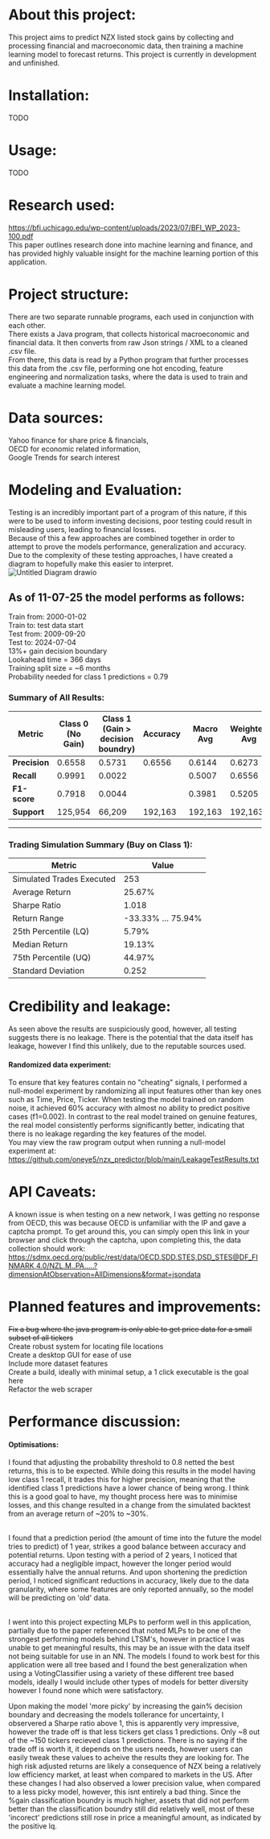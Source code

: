 # About this project:
This project aims to predict NZX listed stock gains by collecting and processing financial and macroeconomic data, then training a machine learning model to forecast returns. 
This project is currently in development and unfinished.

# Installation:
TODO

# Usage:
TODO

# Research used:
https://bfi.uchicago.edu/wp-content/uploads/2023/07/BFI_WP_2023-100.pdf <br>
This paper outlines research done into machine learning and finance, and has provided highly valuable insight for the machine learning portion of this application.

# Project structure:
There are two separate runnable programs, each used in conjunction with each other.<br>
There exists a Java program, that collects historical macroeconomic and financial data. It then converts from raw Json strings / XML to a cleaned .csv file.<br>
From there, this data is read by a Python program that further processes this data from the .csv file, performing one hot encoding, feature engineering and normalization tasks, where the data is used to train and evaluate a machine learning model.<br>

# Data sources:
Yahoo finance for share price & financials,<br>
OECD for economic related information,<br>
Google Trends for search interest

# Modeling and Evaluation:
Testing is an incredibly important part of a program of this nature, if this were to be used to inform investing decisions, poor testing could result in misleading users, leading to financial losses. <br>
Because of this a few approaches are combined together in order to attempt to prove the models performance, generalization and accuracy. <br>
Due to the complexity of these testing approaches, I have created a diagram to hopefully make this easier to interpret. <br>
![Untitled Diagram drawio](https://github.com/user-attachments/assets/36d9e3b4-a1a8-40fb-8f10-eac11a446642)

## As of 11-07-25 the model performs as follows:<br>
Train from: 2000-01-02<br>
Train to: test data start<br>
Test from: 2009-09-20<br>
Test to: 2024-07-04<br>
13%+ gain decision boundary<br>
Lookahead time = 366 days<br>
Training split size = ~6 months<br>
Probability needed for class 1 predictions = 0.79<br>

### Summary of All Results:
| Metric        | Class 0 (No Gain) | Class 1 (Gain > decision boundry) | Accuracy | Macro Avg | Weighted Avg |
| ------------- | ----------------- | --------------------------------- | -------- | --------- | ------------ |
| **Precision** | 0.6558            | 0.5731                            | 0.6556   | 0.6144    | 0.6273       |
| **Recall**    | 0.9991            | 0.0022                            |          | 0.5007    | 0.6556       |
| **F1-score**  | 0.7918            | 0.0044                            |          | 0.3981    | 0.5205       |
| **Support**   | 125,954           | 66,209                            | 192,163  | 192,163   | 192,163      |


---

### Trading Simulation Summary (Buy on Class 1):
| Metric                    | Value            |
| ------------------------- | ---------------- |
| Simulated Trades Executed | 253              |
| Average Return            | 25.67%           |
| Sharpe Ratio              | 1.018            |
| Return Range              | -33.33% … 75.94% |
| 25th Percentile (LQ)      | 5.79%            |
| Median Return             | 19.13%           |
| 75th Percentile (UQ)      | 44.97%           |
| Standard Deviation        | 0.252            |

# Credibility and leakage:
As seen above the results are suspiciously good, however, all testing suggests there is no leakage. There is the potential that the data itself has leakage, however I find this unlikely, due to the reputable sources used. <br>

#### Randomized data experiment:
To ensure that key features contain no "cheating" signals, I performed a null-model experiment by randomizing all input features other than key ones such as Time, Price, Ticker. When testing the model trained on random noise, it achieved 60% accuracy with almost no ability to predict positive cases (f1=0.002). In contrast to the real model trained on genuine features, the real model consistently performs significantly better, indicating that there is no leakage regarding the key features of the model. <br>
You may view the raw program output when running a null-model experiment at: https://github.com/oneye5/nzx_predictor/blob/main/LeakageTestResults.txt <br>

# API Caveats:
A known issue is when testing on a new network, I was getting no response from OECD, this was because OECD is unfamiliar with the IP and gave a captcha prompt. To get around this, you can simply open this link in your browser and click through the captcha, upon completing this, the data collection should work:<br> https://sdmx.oecd.org/public/rest/data/OECD.SDD.STES,DSD_STES@DF_FINMARK,4.0/NZL.M..PA.....?dimensionAtObservation=AllDimensions&format=jsondata <br>

# Planned features and improvements:
~~Fix a bug where the java program is only able to get price data for a small subset of all tickers<br>~~
Create robust system for locating file locations<br>
Create a desktop GUI for ease of use<br>
Include more dataset features<br>
Create a build, ideally with minimal setup, a 1 click executable is the goal here<br>
Refactor the web scraper<br>

# Performance discussion:
#### Optimisations:
I found that adjusting the probability threshold to 0.8 netted the best returns, this is to be expected. While doing this results in the model having low class 1 recall, it trades this for higher precision, meaning that the identified class 1 predictions have a lower chance of being wrong. I think this is a good goal to have, my thought process here was to minimise losses, and this change resulted in a change from the simulated backtest from an average return of ~20% to ~30%. <br><br>

I found that a prediction period (the amount of time into the future the model tries to predict) of 1 year, strikes a good balance between accuracy and potential returns. Upon testing with a period of 2 years, I noticed that accuracy had a negligible impact, however the longer period would essentially halve the annual returns. And upon shortening the prediction period, I noticed significant reductions in accuracy, likely due to the data granularity, where some features are only reported annually, so the model will be predicting on 'old' data. <br><br>

I went into this project expecting MLPs to perform well in this application, partially due to the paper referenced that noted MLPs to be one of the strongest performing models behind LTSM's, however in practice I was unable to get meaningful results, this may be an issue with the data itself not being suitable for use in an NN. The models I found to work best for this application were all tree based and I found the best generalization when using a VotingClassifier using a variety of these different tree based models, ideally I would include other types of models for better diversity however I found none which were satisfactory. <br>

Upon making the model 'more picky' by increasing the gain% decision boundary and decreasing the models tollerance for uncertainty, I observered a Sharpe ratio above 1, this is apparently very impressive, however the trade off is that less tickers get class 1 predictions. Only ~8 out of the ~150 tickers recieved class 1 predictions. There is no saying if the trade off is worth it, it depends on the users needs, however users can easily tweak these values to acheive the results they are looking for. The high risk adjusted returns are likely a consequence of NZX being a relatively low efficiency market, at least when compared to markets in the US. After these changes I had also observed a lower precision value, when compared to a less picky model, however, this isnt entirely a bad thing. Since the %gain classification boundry is much higher, assets that did not perform better than the classification boundry still did relatively well, most of these 'incorect' predictions still rose in price a meaningful amount, as indicated by the positive lq. 



